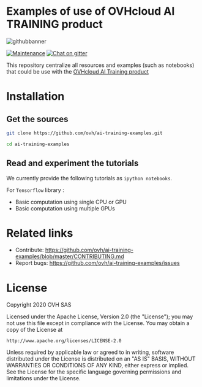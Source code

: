 # Examples of use of OVHcloud AI TRAINING product

![githubbanner](https://user-images.githubusercontent.com/3379410/27423240-3f944bc4-5731-11e7-87bb-3ff603aff8a7.png)
 
[![Maintenance](https://img.shields.io/maintenance/yes/2021.svg)]() [![Chat on gitter](https://img.shields.io/gitter/room/ovh/ux.svg)](https://gitter.im/ovh/ai)

This repository centralize all resources and examples (such as notebooks) that could be use with the [OVHcloud AI Training product](https://www.ovhcloud.com/en-gb/public-cloud/ai-training/)
 
# Installation
 
## Get the sources
 
```bash
git clone https://github.com/ovh/ai-training-examples.git

cd ai-training-examples
```

## Read and experiment the tutorials

We currently provide the following tutorials as `ipython notebooks`.

For `Tensorflow` library :
* Basic computation using single CPU or GPU
* Basic computation using multiple GPUs
 
# Related links
 
 * Contribute: https://github.com/ovh/ai-training-examples/blob/master/CONTRIBUTING.md
 * Report bugs: https://github.com/ovh/ai-training-examples/issues
 
# License
 
Copyright 2020 OVH SAS
 
Licensed under the Apache License, Version 2.0 (the "License");
you may not use this file except in compliance with the License.
You may obtain a copy of the License at
 
    http://www.apache.org/licenses/LICENSE-2.0
 
Unless required by applicable law or agreed to in writing, software
distributed under the License is distributed on an "AS IS" BASIS,
WITHOUT WARRANTIES OR CONDITIONS OF ANY KIND, either express or implied.
See the License for the specific language governing permissions and
limitations under the License.